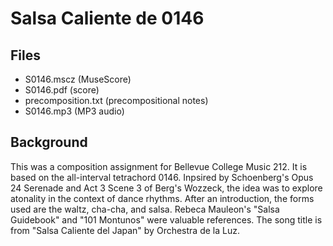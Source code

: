 # Salsa Caliente de 0146

## Files

* S0146.mscz (MuseScore)
* S0146.pdf (score)
* precomposition.txt (precompositional notes)
* S0146.mp3 (MP3 audio)

## Background

This was a composition assignment for Bellevue College Music
212. It is based on the all-interval tetrachord 0146. Inpsired by
Schoenberg's Opus 24 Serenade and Act 3 Scene 3 of Berg's Wozzeck, the
idea was to explore atonality in the context of dance rhythms. After
an introduction, the forms used are the waltz, cha-cha, and
salsa. Rebeca Mauleon's "Salsa Guidebook" and "101 Montunos" were
valuable references. The song title is from "Salsa Caliente del Japan"
by Orchestra de la Luz.
